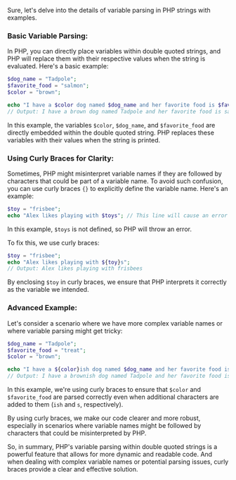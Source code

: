 Sure, let's delve into the details of variable parsing in PHP strings with examples.

### Basic Variable Parsing:
In PHP, you can directly place variables within double quoted strings, and PHP will replace them with their respective values when the string is evaluated. Here's a basic example:

```php
$dog_name = "Tadpole";
$favorite_food = "salmon";
$color = "brown";

echo "I have a $color dog named $dog_name and her favorite food is $favorite_food.";
// Output: I have a brown dog named Tadpole and her favorite food is salmon.
```

In this example, the variables `$color`, `$dog_name`, and `$favorite_food` are directly embedded within the double quoted string. PHP replaces these variables with their values when the string is printed.

### Using Curly Braces for Clarity:
Sometimes, PHP might misinterpret variable names if they are followed by characters that could be part of a variable name. To avoid such confusion, you can use curly braces `{}` to explicitly define the variable name. Here's an example:

```php
$toy = "frisbee";
echo "Alex likes playing with $toys"; // This line will cause an error
```

In this example, `$toys` is not defined, so PHP will throw an error.

To fix this, we use curly braces:

```php
$toy = "frisbee";
echo "Alex likes playing with ${toy}s";
// Output: Alex likes playing with frisbees
```

By enclosing `$toy` in curly braces, we ensure that PHP interprets it correctly as the variable we intended.

### Advanced Example:
Let's consider a scenario where we have more complex variable names or where variable parsing might get tricky:

```php
$dog_name = "Tadpole";
$favorite_food = "treat";
$color = "brown";

echo "I have a ${color}ish dog named $dog_name and her favorite food is ${favorite_food}s.";
// Output: I have a brownish dog named Tadpole and her favorite food is treats.
```

In this example, we're using curly braces to ensure that `$color` and `$favorite_food` are parsed correctly even when additional characters are added to them (`ish` and `s`, respectively).

By using curly braces, we make our code clearer and more robust, especially in scenarios where variable names might be followed by characters that could be misinterpreted by PHP.

So, in summary, PHP's variable parsing within double quoted strings is a powerful feature that allows for more dynamic and readable code. And when dealing with complex variable names or potential parsing issues, curly braces provide a clear and effective solution.